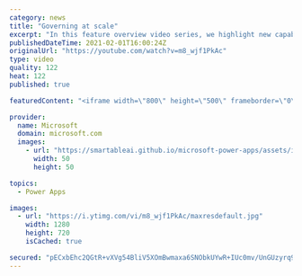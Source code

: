 ```yaml
---
category: news
title: "Governing at scale"
excerpt: "In this feature overview video series, we highlight new capabilities included in the latest update to Microsoft Power Apps.  Microsoft's Power Platform is a rich ecosystem of more than three hundred Microsoft and non-Microsoft connectors that can be leveraged by apps and flows. We are proud to introduce"
publishedDateTime: 2021-02-01T16:00:24Z
originalUrl: "https://youtube.com/watch?v=m8_wjf1PkAc"
type: video
quality: 122
heat: 122
published: true

featuredContent: "<iframe width=\"800\" height=\"500\" frameborder=\"0\" src=\"https://www.youtube.com/embed/m8_wjf1PkAc\" allow=\"accelerometer; autoplay; encrypted-media; gyroscope; picture-in-picture\" allowfullscreen></iframe>"

provider:
  name: Microsoft
  domain: microsoft.com
  images:
    - url: "https://smartableai.github.io/microsoft-power-apps/assets/images/organizations/microsoft.com-50x50.jpg"
      width: 50
      height: 50

topics:
  - Power Apps

images:
  - url: "https://i.ytimg.com/vi/m8_wjf1PkAc/maxresdefault.jpg"
    width: 1280
    height: 720
    isCached: true

secured: "pECxbEhc2QGtR+vXVg54BliV5XOmBwmaxa6SNObkUYwR+IUc0mv/UnGUzyrq97anedYHw7ycrA7fHR5SNTG2/BBekrmSz13ueZ0eNMYwtjPxNN0XZxjhJZ+gdTKAkSSYDwJBwp+gQg78NVvXd+klwXMCOMHYAfAJJrDGZ0yVQfaAeVjJfH4XNa61ziWFQtU376kRimGg5rIYoXC8otQZcUAG0InJdFhlWO3QXy78Zh2sEvwktQvGxTI+8zO66ldyMNzIA00xVaAk4TPe9TDhI9Ifc9M4LqRpkHlEdQC0mp/sJ1pq12CZYwDokMcDdgI4PntV1IsZj05fMi9VN8uc6XP81R4aGU872QWOWQInWNS9l8ylQolYIRGzWtBU9FowY/YSLbiJNXXjVMW5AzASDCf32XVnXk2NRo9D+l+fgIY=;i2+untqetB0U6amtNlEDAA=="
---
```


